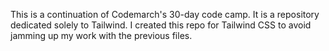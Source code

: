 This is a continuation of Codemarch's 30-day code camp. It is a repository dedicated solely to Tailwind.
I created this repo for Tailwind CSS to avoid jamming up my work with the previous files.
